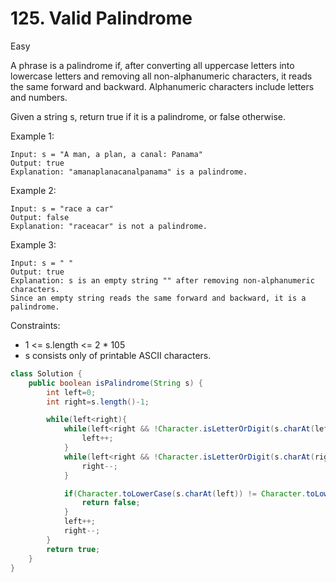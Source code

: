 # 125. Valid Palindrome
Easy

A phrase is a palindrome if, after converting all uppercase letters into lowercase letters and removing all non-alphanumeric characters, it reads the same forward and backward. Alphanumeric characters include letters and numbers.

Given a string s, return true if it is a palindrome, or false otherwise.

 

Example 1:
```
Input: s = "A man, a plan, a canal: Panama"
Output: true
Explanation: "amanaplanacanalpanama" is a palindrome.
```
Example 2:
```
Input: s = "race a car"
Output: false
Explanation: "raceacar" is not a palindrome.
```
Example 3:
```
Input: s = " "
Output: true
Explanation: s is an empty string "" after removing non-alphanumeric characters.
Since an empty string reads the same forward and backward, it is a palindrome.
 ```

Constraints:

- 1 <= s.length <= 2 * 105
- s consists only of printable ASCII characters.

```java
class Solution {
    public boolean isPalindrome(String s) {
        int left=0;
        int right=s.length()-1;

        while(left<right){
            while(left<right && !Character.isLetterOrDigit(s.charAt(left))){
                left++;
            }
            while(left<right && !Character.isLetterOrDigit(s.charAt(right))){
                right--;
            }

            if(Character.toLowerCase(s.charAt(left)) != Character.toLowerCase(s.charAt(right))){
                return false;
            }
            left++;
            right--;
        }
        return true;
    }
}
```
